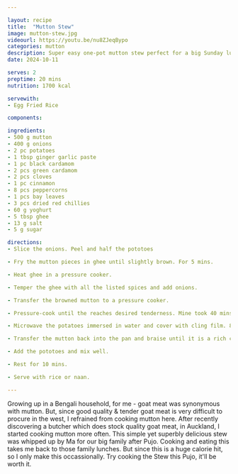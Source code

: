 ```yaml
---

layout: recipe
title:  "Mutton Stew"
image: mutton-stew.jpg
videourl: https://youtu.be/nu8ZJeqBypo
categories: mutton
description: Super easy one-pot mutton stew perfect for a big Sunday lunch.
date: 2024-10-11

serves: 2
preptime: 20 mins
nutrition: 1700 kcal

servewith:
- Egg Fried Rice

components:

ingredients:
- 500 g mutton
- 400 g onions
- 2 pc potatoes
- 1 tbsp ginger garlic paste
- 1 pc black cardamom
- 2 pcs green cardamom
- 2 pcs cloves
- 1 pc cinnamon
- 8 pcs peppercorns
- 1 pcs bay leaves
- 3 pcs dried red chillies
- 60 g yoghurt
- 5 tbsp ghee
- 13 g salt
- 5 g sugar

directions:
- Slice the onions. Peel and half the pototoes

- Fry the mutton pieces in ghee until slightly brown. For 5 mins.

- Heat ghee in a pressure cooker.

- Temper the ghee with all the listed spices and add onions.

- Transfer the browned mutton to a pressure cooker.

- Pressure-cook until the reaches desired tenderness. Mine took 40 mins on high heat.

- Microwave the potatoes immersed in water and cover with cling film. 8 mins.

- Transfer the mutton back into the pan and braise until it is a rich colour.

- Add the pototoes and mix well.

- Rest for 10 mins.

- Serve with rice or naan.

---
```


Growing up in a Bengali household, for me - goat meat was synonymous with mutton. But, since good quality & tender goat meat is very difficult to procure in the west, I refrained from cooking mutton here. After recently discovering a butcher which does stock quality goat meat, in Auckland, I started cooking mutton more often.
This simple yet superbly delicious stew was whipped up by Ma for our big family after Pujo. Cooking and eating this takes me back to those family lunches. But since this is a huge calorie hit, so I only make this occassionally. Try cooking the Stew this Pujo, it'll be worth it.
